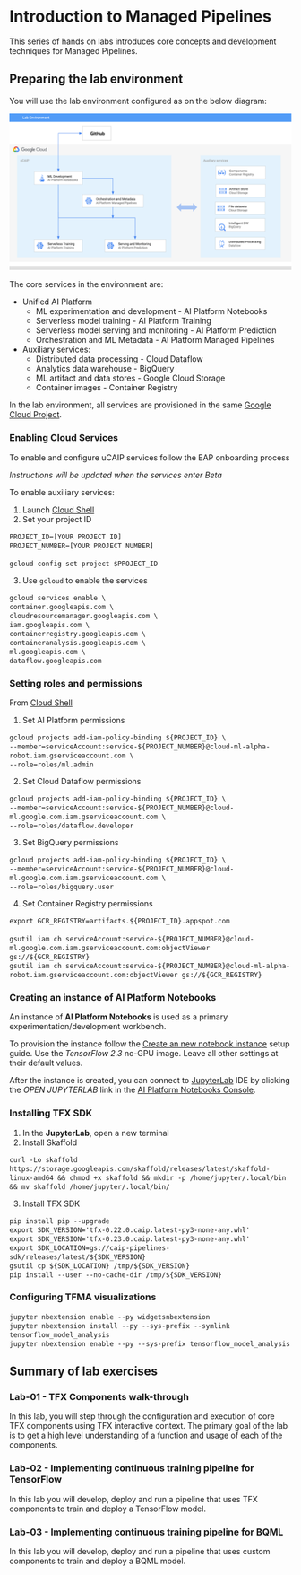 # Introduction to Managed Pipelines

This series of hands on labs introduces core concepts and development techniques for Managed Pipelines.


## Preparing the lab environment
You will use the lab environment configured as on the below diagram:

![Lab env](/images/managed-lab.png)

The core services in the environment are:
- Unified AI Platform 
    - ML experimentation and development - AI Platform Notebooks 
    - Serverless model training - AI Platform Training  
    - Serverless model serving and monitoring - AI Platform Prediction 
    - Orchestration and ML Metadata  - AI Platform Managed Pipelines
- Auxiliary services:
    - Distributed data processing - Cloud Dataflow  
    - Analytics data warehouse - BigQuery 
    - ML artifact and data stores - Google Cloud Storage 
    - Container images - Container Registry

    
In the lab environment, all services are provisioned in the same [Google Cloud Project](https://cloud.google.com/storage/docs/projects). 

### Enabling Cloud Services

To enable and configure uCAIP services follow the EAP onboarding process

*Instructions will be updated when the services enter Beta*

To enable auxiliary services:
1. Launch [Cloud Shell](https://cloud.google.com/shell/docs/launching-cloud-shell)
2. Set your project ID
```
PROJECT_ID=[YOUR PROJECT ID]
PROJECT_NUMBER=[YOUR PROJECT NUMBER]

gcloud config set project $PROJECT_ID
```
3. Use `gcloud` to enable the services
```
gcloud services enable \
container.googleapis.com \
cloudresourcemanager.googleapis.com \
iam.googleapis.com \
containerregistry.googleapis.com \
containeranalysis.googleapis.com \
ml.googleapis.com \
dataflow.googleapis.com 
```

### Setting roles and permissions

From [Cloud Shell](https://cloud.google.com/shell/docs/launching-cloud-shell)

1. Set AI Platform permissions
```
gcloud projects add-iam-policy-binding ${PROJECT_ID} \
--member=serviceAccount:service-${PROJECT_NUMBER}@cloud-ml-alpha-robot.iam.gserviceaccount.com \
--role=roles/ml.admin
```
2. Set Cloud Dataflow permissions
```
gcloud projects add-iam-policy-binding ${PROJECT_ID} \
--member=serviceAccount:service-${PROJECT_NUMBER}@cloud-ml.google.com.iam.gserviceaccount.com \
--role=roles/dataflow.developer
```
3. Set BigQuery permissions
```
gcloud projects add-iam-policy-binding ${PROJECT_ID} \
--member=serviceAccount:service-${PROJECT_NUMBER}@cloud-ml.google.com.iam.gserviceaccount.com \
--role=roles/bigquery.user
```

4. Set Container Registry permissions
```
export GCR_REGISTRY=artifacts.${PROJECT_ID}.appspot.com 

gsutil iam ch serviceAccount:service-${PROJECT_NUMBER}@cloud-ml.google.com.iam.gserviceaccount.com:objectViewer gs://${GCR_REGISTRY}
gsutil iam ch serviceAccount:service-${PROJECT_NUMBER}@cloud-ml-alpha-robot.iam.gserviceaccount.com:objectViewer gs://${GCR_REGISTRY}

```

### Creating an instance of AI Platform Notebooks

An instance of **AI Platform Notebooks** is used as a primary experimentation/development workbench.

To provision the instance follow the [Create an new notebook instance](https://cloud.google.com/ai-platform/notebooks/docs/create-new) setup guide. Use the *TensorFlow 2.3* no-GPU image. Leave all other settings at their default values.

After the instance is created, you can connect to [JupyterLab](https://jupyter.org/) IDE by clicking the *OPEN JUPYTERLAB* link in the [AI Platform Notebooks Console](https://console.cloud.google.com/ai-platform/notebooks/instances).




### Installing TFX SDK

1. In the **JupyterLab**, open a new terminal
2. Install Skaffold
```
curl -Lo skaffold  https://storage.googleapis.com/skaffold/releases/latest/skaffold-linux-amd64 && chmod +x skaffold && mkdir -p /home/jupyter/.local/bin && mv skaffold /home/jupyter/.local/bin/
```
3. Install TFX SDK
```
pip install pip --upgrade
export SDK_VERSION='tfx-0.22.0.caip.latest-py3-none-any.whl'
export SDK_VERSION='tfx-0.23.0.caip.latest-py3-none-any.whl'
export SDK_LOCATION=gs://caip-pipelines-sdk/releases/latest/${SDK_VERSION}
gsutil cp ${SDK_LOCATION} /tmp/${SDK_VERSION} 
pip install --user --no-cache-dir /tmp/${SDK_VERSION}
```

### Configuring TFMA visualizations
```
jupyter nbextension enable --py widgetsnbextension
jupyter nbextension install --py --sys-prefix --symlink tensorflow_model_analysis
jupyter nbextension enable --py --sys-prefix tensorflow_model_analysis
```


## Summary of lab exercises

### Lab-01 - TFX Components walk-through
In this lab, you will step through the configuration and execution of core TFX components using TFX interactive context. The primary goal of the lab is to get a high level understanding of a function and usage of each of the components. 

### Lab-02 - Implementing continuous training pipeline for TensorFlow
In this lab you will develop, deploy and run a pipeline that uses TFX components to train and deploy a TensorFlow model.

### Lab-03 - Implementing continuous training pipeline for BQML
In this lab you will develop, deploy and run a pipeline that uses custom components to train and deploy a BQML model.



